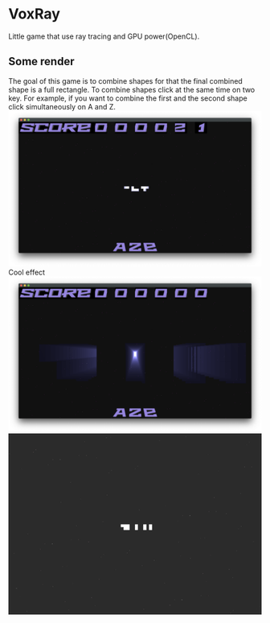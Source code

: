 # VoxRay
Little game that use ray tracing and GPU power(OpenCL).

## Some render
The goal of this game is to combine shapes for that the final combined shape is a full rectangle.
To combine shapes click at the same time on two key. For example, if you want to combine the first and the second shape click simultaneously on A and Z. 
![](render/start_game.png)
Cool effect
![](render/after_game.png)
![](render/the_game.gif)
